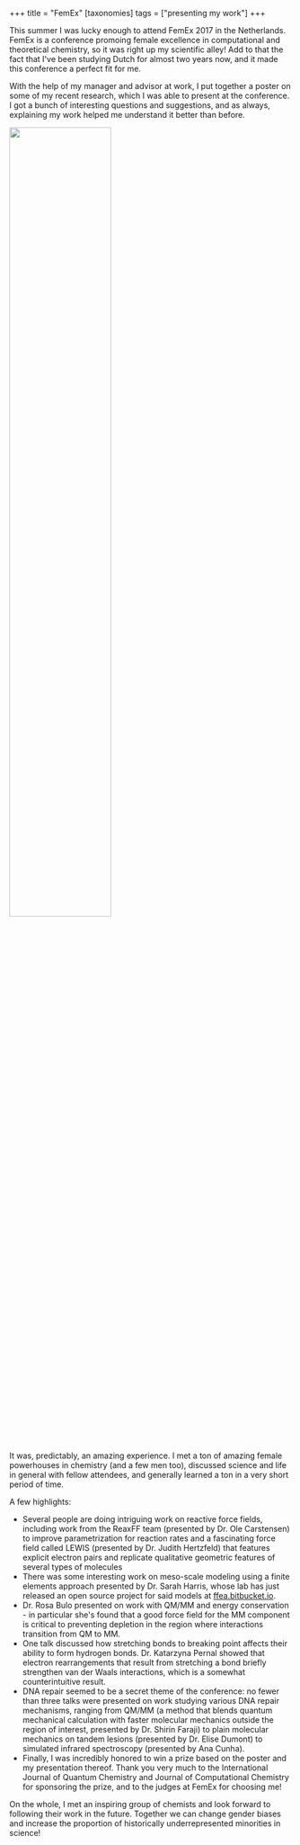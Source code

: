 +++
title = "FemEx"
[taxonomies]
tags = ["presenting my work"]
+++

This summer I was lucky enough to attend FemEx 2017 in the Netherlands.
FemEx is a conference promoing female excellence in computational and
theoretical chemistry, so it was right up my scientific alley! Add to that
the fact that I've been studying Dutch for almost two years now, and it
made this conference a perfect fit for me.

<!-- more -->

With the help of my manager and advisor at work, I put together a poster on
some of my recent research, which I was able to present at the conference.
I got a bunch of interesting questions and suggestions, and as always,
explaining my work helped me understand it better than before.

<img class="center" src="/img/20170624-femex-poster.jpg" width="60%">

It was, predictably, an amazing experience. I met a ton of amazing female
powerhouses in chemistry (and a few men too), discussed science and life in
general with fellow attendees, and generally learned a ton in a very short
period of time.

A few highlights:

* Several people are doing intriguing work on reactive force fields,
including work from the ReaxFF team (presented by Dr. Ole Carstensen) to
improve parametrization for reaction rates and a fascinating force
field called LEWIS (presented by Dr. Judith Hertzfeld) that features
explicit electron pairs and replicate qualitative geometric features of
several types of molecules
* There was some interesting work on meso-scale modeling using a finite
elements approach presented by Dr. Sarah Harris, whose lab has just
released an open source project for said models at
[ffea.bitbucket.io](http://ffea.bitbucket.io).
* Dr. Rosa Bulo presented on work with QM/MM and energy conservation - in
particular she's found that a good force field for the MM component is
critical to preventing depletion in the region where interactions
transition from QM to MM.
* One talk discussed how stretching bonds to breaking point affects their
ability to form hydrogen bonds. Dr. Katarzyna Pernal showed that electron
rearrangements that result from stretching a bond briefly strengthen van
der Waals interactions, which is a somewhat counterintuitive result.
* DNA repair seemed to be a secret theme of the conference: no fewer than
three talks were presented on work studying various DNA repair mechanisms,
ranging from QM/MM (a method that blends quantum mechanical calculation
with faster molecular mechanics outside the region of interest, presented
by Dr. Shirin Faraji) to plain molecular mechanics on tandem lesions
(presented by Dr. Elise Dumont) to simulated infrared spectroscopy
(presented by Ana Cunha).
* Finally, I was incredibly honored to win a prize based on the poster and
my presentation thereof. Thank you very much to the International Journal
of Quantum Chemistry and Journal of Computational Chemistry for sponsoring
the prize, and to the judges at FemEx for choosing me!

On the whole, I met an inspiring group of chemists and look forward to
following their work in the future. Together we can change gender biases
and increase the proportion of historically underrepresented minorities in
science!
